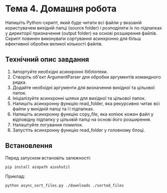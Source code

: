 # Тема 4. Домашня робота

Напишіть Python-скрипт, який буде читати всі файли у вказаній користувачем вихідній папці (source folder) і розподіляти їх по підпапках у директорії призначення (output folder) на основі розширення файлів. Скрипт повинен виконувати сортування асинхронно для більш ефективної обробки великої кількості файлів.

## Технічний опис завдання

1. Імпортуйте необхідні асинхронні бібліотеки.
2. Створіть об'єкт ArgumentParser для обробки аргументів командного рядка.
3. Додайте необхідні аргументи для визначення вихідної та цільової папок.
4. Ініціалізуйте асинхронні шляхи для вихідної та цільової папок.
5. Напишіть асинхронну функцію read_folder, яка рекурсивно читає всі файли у вихідній папці та її підпапках.
6. Напишіть асинхронну функцію copy_file, яка копіює кожен файл у відповідну підпапку у цільовій папці на основі його розширення.
7. Налаштуйте логування помилок.
8. Запустіть асинхронну функцію read_folder у головному блоці.

## Встановлення

Перед запуском встановіть залежності:
```bash
pip install aiopath aioshutil
```

Приклад:
```bash
python async_sort_files.py ./downloads ./sorted_files
```